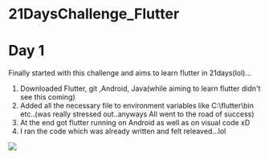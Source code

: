 # 21DaysChallenge_Flutter
# Day 1

Finally started with this challenge and aims to learn flutter in 21days(lol)...

1. Downloaded Flutter, git ,Android, Java(while aiming to learn flutter didn't see this coming)
2. Added all the necessary file to environment variables like C:\flutter\bin etc..(was really stressed out..anyways All went to the road of
success)
3. At the end got flutter running on Android as well as on visual code xD
4. I ran the code which was already written and felt releaved...lol 

![](already_written_code.PNG)

